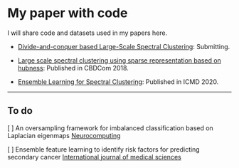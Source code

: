 # My paper with code

I will share code and datasets used in my papers here.

- [Divide-and-conquer based Large-Scale Spectral Clustering](/Divide-and-conquer-based-Large-Scale-Spectral-Clustering/README.md): Submitting.

- [Large scale spectral clustering using sparse representation based on hubness](/Large-scale-spectral-clustering-using-sparse-representation-based-on-hubness/README.md): Published in CBDCom 2018.

- [Ensemble Learning for Spectral Clustering](Ensemble-Learning-for-Spectral-Clustering/README.md): Published in ICMD 2020.

---

## To do 



[ ] An oversampling framework for imbalanced classification based on Laplacian eigenmaps [Neurocomputing](https://doi.org/10.1016/j.neucom.2020.02.081)

[ ] Ensemble feature learning to identify risk factors for predicting secondary cancer [International journal of medical sciences](https://www.ncbi.nlm.nih.gov/pmc/articles/PMC6643128/)

